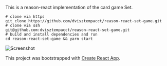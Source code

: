 This is a reason-react implementation of the card game Set.

```
# clone via https
git clone https://github.com/dvisztempacct/reason-react-set-game.git
# clone via ssh
git@github.com:dvisztempacct/reason-react-set-game.git
# build and install dependencies and run
cd reason-react-set-game && yarn start
```

![Screenshot](https://i.imgur.com/lBl1n9E.png)

This project was bootstrapped with [Create React App](https://github.com/facebookincubator/create-react-app).
